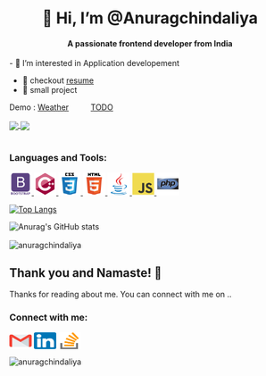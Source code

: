  <h1 align="center">👋 Hi, I’m @Anuragchindaliya</h1> <h4 align="center">A passionate frontend developer from India</h4>
- 👀 I’m interested in Application developement


- 📄 checkout [resume](https://anurag-cv.web.app/)
- 📅 small project 
 
 Demo :  <a href="https://github.com/anuragchindaliya/weather" target="_blank">Weather</a> &nbsp;&nbsp;&nbsp;&nbsp;&nbsp;&nbsp;&nbsp;&nbsp; <a href="https://github.com/anuragchindaliya/todo" target="_blank">TODO</a>
 
<a href="https://anuragchindaliya.github.io/weather/">
<img align="center" src="https://github-readme-stats.vercel.app/api/pin/?username=anuragchindaliya&repo=weather" />
</a> <a href="https://anuragchindaliya.github.io/todo/">
  <img align="center" src="https://github-readme-stats.vercel.app/api/pin/?username=anuragchindaliya&repo=todo" />
</a>

<br/>
<br/>
  
  <h3 align="left">Languages and Tools:</h3>
<p align="left"> <a href="https://getbootstrap.com" target="_blank"> <img src="https://raw.githubusercontent.com/devicons/devicon/master/icons/bootstrap/bootstrap-plain-wordmark.svg" alt="bootstrap" width="40" height="40"/> </a> <a href="https://www.w3schools.com/cpp/" target="_blank"> <img src="https://raw.githubusercontent.com/devicons/devicon/master/icons/cplusplus/cplusplus-original.svg" alt="cplusplus" width="40" height="40"/> </a> <a href="https://www.w3schools.com/css/" target="_blank"> <img src="https://raw.githubusercontent.com/devicons/devicon/master/icons/css3/css3-original-wordmark.svg" alt="css3" width="40" height="40"/> </a> <a href="https://www.w3.org/html/" target="_blank"> <img src="https://raw.githubusercontent.com/devicons/devicon/master/icons/html5/html5-original-wordmark.svg" alt="html5" width="40" height="40"/> </a> <a href="https://www.java.com" target="_blank"> <img src="https://raw.githubusercontent.com/devicons/devicon/master/icons/java/java-original.svg" alt="java" width="40" height="40"/> </a> <a href="https://developer.mozilla.org/en-US/docs/Web/JavaScript" target="_blank"> <img src="https://raw.githubusercontent.com/devicons/devicon/master/icons/javascript/javascript-original.svg" alt="javascript" width="40" height="40"/> </a> <a href="https://www.php.net" target="_blank"> <img src="https://raw.githubusercontent.com/devicons/devicon/master/icons/php/php-original.svg" alt="php" width="40" height="40"/> </a> </p>
 
[![Top Langs](https://github-readme-stats.vercel.app/api/top-langs/?username=anuragchindaliya&layout=compact)](https://github.com/anuragchindaliya/) 

![Anurag's GitHub stats](https://github-readme-stats.vercel.app/api?username=anuragchindaliya&show_icons=true&theme=dark)

<p><img align="center" src="https://github-readme-streak-stats.herokuapp.com/?user=anuragchindaliya&" alt="anuragchindaliya" /></p>

<!--[![willianrod's wakatime stats](https://github-readme-stats.vercel.app/api/wakatime?username=willianrod)](https://github.com/anurag/github-readme-stats)-->

 ## Thank you and Namaste! 🙏
Thanks for reading about me. You can connect with me on ..
<h3 align="left">Connect with me:</h3>
<p align="left">
 <a href="mailto:ak1148383@gmail.com" target="blank"><img align="center" src="https://raw.githubusercontent.com/Anuragchindaliya/Anuragchindaliya/0b18b65f701c27a72baeed032a8dbafffa0515c8/assets/gmail.svg" alt="ak1148383@gmail.com" height="30" width="40" /></a>
<a href="https://linkedin.com/in/anurag-chindaliya" target="blank"><img align="center" src="https://raw.githubusercontent.com/Anuragchindaliya/Anuragchindaliya/ea8a50d360950cb3854d42224e367b308448c2f6/assets/linkedin.svg" alt="anurag-chindaliya" height="30" width="40" /></a>
<a href="https://stackoverflow.com/users/12844953/anurag" target="blank"><img align="center" src="https://raw.githubusercontent.com/Anuragchindaliya/Anuragchindaliya/ea8a50d360950cb3854d42224e367b308448c2f6/assets/stack-overflow.svg" alt="12844953/anurag" height="30" width="40" /></a>
</p>

 
 <!--![Quote](https://github-readme-quotes.herokuapp.com/quote?animation=grow_out_in)-->




<p align="left"> <img src="https://komarev.com/ghpvc/?username=anuragchindaliya&label=Profile%20views&color=0e75b6&style=flat" alt="anuragchindaliya" /> </p>



<p align="left"> <a href="https://twitter.com/" target="blank"><img src="https://img.shields.io/twitter/follow/?logo=twitter&style=for-the-badge" alt="" /></a> </p>











<!---
Anuragchindaliya/Anuragchindaliya is a ✨ special ✨ repository because its `README.md` (this file) appears on your GitHub profile.
You can click the Preview link to take a look at your changes.
--->
